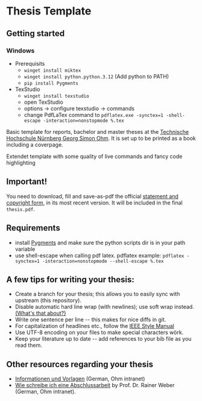

# Thesis Template

## Getting started

### Windows

 - Prerequisits 
	 - `winget install miktex`
	 - `winget install python.python.3.12` (Add python to PATH)
	 - `pip install Pygments`
 - TexStudio
	 - `winget install texstudio`
	 - open TexStudio
	 - options -> configure texstudio -> commands
	 - change PdfLaTex command to `pdflatex.exe -synctex=1 -shell-escape -interaction=nonstopmode %.tex`	 
 

Basic template for reports, bachelor and master theses at the [Technische Hochschule Nürnberg Georg Simon Ohm](https://www.th-nuernberg.de/).
It is set up to be printed as a book including a coverpage.

Extendet template with some quality of live commands and fancy code highlighting


## Important!

You need to download, fill and save-as-pdf the official [statement and copyright form](https://intern.ohmportal.de/fileadmin/Gelenkte_Doks/Abt/SZS/SB/SB_0050_FO_Pruefungsrechtliche_Erklaerung_und_Erklaerung_zur_Veroeffentlichung_der_Abschlussarbeit_public.pdf), in its most recent version.
It will be included in the final `thesis.pdf`.


## Requirements
- install [Pygments](https://pygments.org) and make sure the python scripts dir is in your path variable
- use shell-escape when calling pdf latex. pdflatex example: `pdflatex -synctex=1 -interaction=nonstopmode --shell-escape %.tex`

## A few tips for writing your thesis:

- Create a branch for your thesis; this allows you to easily sync with upstream (this repository).
- Disable automatic hard line wrap (with newlines); use soft wrap instead. [(What's that about?)](https://stackoverflow.com/questions/319925/difference-between-hard-wrap-and-soft-wrap)
- Write one sentence per line -- this makes for nice diffs in git.
- For capitalization of headlines etc., follow the [IEEE Style Manual](https://journals.ieeeauthorcenter.ieee.org/your-role-in-article-production/ieee-editorial-style-manual/)
- Use UTF-8 encoding on your files to make special characters wörk.
- Keep your literature up to date -- add references to your bib file as you read them.


## Other resources regarding your thesis

- [Informationen und Vorlagen](https://intern.ohmportal.de/institutionen/fakultaeten/informatik/studierende/infos-zum-studium/abschlussarbeiten/informationen-und-vorlagen/page.html) (German, Ohm intranet)
- [Wie schreibe ich eine Abschlussarbeit](https://www.in.th-nuernberg.de/Professors/Weber/Abschlussarbeit%20Methodik.pdf) by Prof. Dr. Rainer Weber (German, Ohm intranet).

